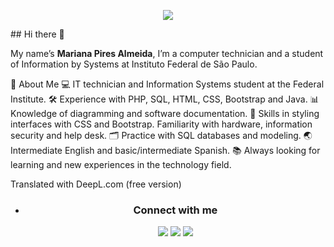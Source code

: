 <p align="center">
  <img src="https://capsule-render.vercel.app/api?type=waving&color=gradient&height=90"/>
</p>
## Hi there 👋
<p>My name’s <strong>Mariana Pires Almeida</strong>, I’m a computer technician and a student of Information by Systems at Instituto Federal de São Paulo.</p> 
🌼 About Me
💻 IT technician and Information Systems student at the Federal Institute.
🛠️ Experience with PHP, SQL, HTML, CSS, Bootstrap and Java.
📊 Knowledge of diagramming and software documentation.
🎨 Skills in styling interfaces with CSS and Bootstrap.
Familiarity with hardware, information security and help desk.
🗂️ Practice with SQL databases and modeling.
🌏 Intermediate English and basic/intermediate Spanish.
📚 Always looking for learning and new experiences in the technology field.

Translated with DeepL.com (free version)
- <div align="center">
  <h3 style="">Connect with me</h3>
  <p>  
    <a href="https://www.instagram.com/_marianapires__/"><img src="https://img.shields.io/badge/-Instagram-%23E4405F?style=for-the-badge&logo=instagram&logoColor=white" target="_blank"></a>
    <a href="https://www.linkedin.com/in/marianapiresalmeida"><img src="https://img.shields.io/badge/-LinkedIn-%230077B5?style=for-the-badge&logo=linkedin&logoColor=white" target="_blank"></a>
    <a href="mailto:marianapires.mpa@gmail.com"><img src="https://img.shields.io/badge/-Gmail-%23333?style=for-the-badge&logo=gmail&logoColor=white" target="_blank"></a>
  </p>
</div>
